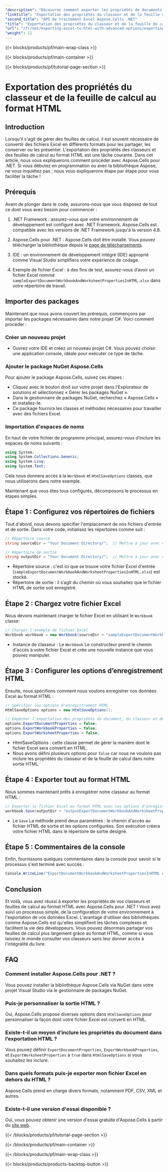 ```yaml
---
"description": "Découvrez comment exporter les propriétés de documents, classeurs et feuilles de calcul Excel au format HTML avec Aspose.Cells pour .NET. Guide étape par étape simple inclus."
"linktitle": "Exportation des propriétés du classeur et de la feuille de calcul au format HTML"
"second_title": "API de traitement Excel Aspose.Cells .NET"
"title": "Exportation des propriétés du classeur et de la feuille de calcul au format HTML"
"url": "/fr/net/exporting-excel-to-html-with-advanced-options/exporting-document-workbook-and-worksheet-properties/"
"weight": 11
---
```


{{< blocks/products/pf/main-wrap-class >}}

{{< blocks/products/pf/main-container >}}

{{< blocks/products/pf/tutorial-page-section >}}

# Exportation des propriétés du classeur et de la feuille de calcul au format HTML

## Introduction

Lorsqu'il s'agit de gérer des feuilles de calcul, il est souvent nécessaire de convertir des fichiers Excel en différents formats pour les partager, les conserver ou les présenter. L'exportation des propriétés des classeurs et des feuilles de calcul au format HTML est une tâche courante. Dans cet article, nous vous expliquerons comment procéder avec Aspose.Cells pour .NET. Si vous débutez en programmation ou avec la bibliothèque Aspose, ne vous inquiétez pas ; nous vous expliquerons étape par étape pour vous faciliter la tâche !

## Prérequis

Avant de plonger dans le code, assurons-nous que vous disposez de tout ce dont vous avez besoin pour commencer :

1. .NET Framework : assurez-vous que votre environnement de développement est configuré avec .NET Framework. Aspose.Cells est compatible avec les versions de .NET Framework jusqu'à la version 4.8.
   
2. Aspose.Cells pour .NET : Aspose.Cells doit être installé. Vous pouvez télécharger la bibliothèque depuis le [page de téléchargements](https://releases.aspose.com/cells/net/). 

3. IDE : un environnement de développement intégré (IDE) approprié comme Visual Studio simplifiera votre expérience de codage.

4. Exemple de fichier Excel : à des fins de test, assurez-vous d’avoir un fichier Excel nommé `sampleExportDocumentWorkbookAndWorksheetPropertiesInHTML.xlsx` dans votre répertoire de travail.

## Importer des packages

Maintenant que nous avons couvert les prérequis, commençons par importer les packages nécessaires dans notre projet C#. Voici comment procéder :

### Créer un nouveau projet

- Ouvrez votre IDE et créez un nouveau projet C#. Vous pouvez choisir une application console, idéale pour exécuter ce type de tâche.

### Ajouter le package NuGet Aspose.Cells

Pour ajouter le package Aspose.Cells, suivez ces étapes :

- Cliquez avec le bouton droit sur votre projet dans l'Explorateur de solutions et sélectionnez « Gérer les packages NuGet ».
- Dans le gestionnaire de packages NuGet, recherchez « Aspose.Cells » et installez-le.
- Ce package fournira les classes et méthodes nécessaires pour travailler avec des fichiers Excel.

### Importation d'espaces de noms

En haut de votre fichier de programme principal, assurez-vous d’inclure les espaces de noms suivants :

```csharp
using System;
using System.Collections.Generic;
using System.Linq;
using System.Text;
```

Cela nous donnera accès à la `Workbook` et `HtmlSaveOptions` classes, que nous utiliserons dans notre exemple.

Maintenant que vous êtes tous configurés, décomposons le processus en étapes simples.

## Étape 1 : Configurez vos répertoires de fichiers

Tout d'abord, nous devons spécifier l'emplacement de nos fichiers d'entrée et de sortie. Dans votre code, initialisez les répertoires comme suit :

```csharp
// Répertoire source
string sourceDir = "Your Document Directory/";  // Mettre à jour avec votre chemin actuel

// Répertoire de sortie
string outputDir = "Your Document Directory/";  // Mettre à jour avec votre chemin actuel
```

- Répertoire source : c'est ici que se trouve votre fichier Excel d'entrée (`sampleExportDocumentWorkbookAndWorksheetPropertiesInHTML.xlsx`) est stocké.
- Répertoire de sortie : il s’agit du chemin où vous souhaitez que le fichier HTML de sortie soit enregistré.

## Étape 2 : Chargez votre fichier Excel

Nous devons maintenant charger le fichier Excel en utilisant le `Workbook` classe:

```csharp
// Charger l'exemple de fichier Excel
Workbook workbook = new Workbook(sourceDir + "sampleExportDocumentWorkbookAndWorksheetPropertiesInHTML.xlsx");
```

- Instance de classeur : Le `Workbook` Le constructeur prend le chemin d'accès à votre fichier Excel et crée une nouvelle instance que vous pouvez manipuler.

## Étape 3 : Configurer les options d’enregistrement HTML

Ensuite, nous spécifions comment nous voulons enregistrer nos données Excel au format HTML :

```csharp
// Spécifier les options d'enregistrement HTML
HtmlSaveOptions options = new HtmlSaveOptions();

// Empêcher l'exportation des propriétés du document, du classeur et de la feuille de calcul
options.ExportDocumentProperties = false;
options.ExportWorkbookProperties = false;
options.ExportWorksheetProperties = false;
```

- HtmlSaveOptions : cette classe permet de gérer la manière dont le fichier Excel sera converti en HTML.
- Nous avons défini plusieurs options pour `false` car nous ne voulons pas inclure les propriétés du classeur et de la feuille de calcul dans notre sortie HTML.

## Étape 4 : Exporter tout au format HTML

Nous sommes maintenant prêts à enregistrer notre classeur au format HTML :

```csharp
// Exporter le fichier Excel au format HTML avec les options d'enregistrement HTML
workbook.Save(outputDir + "outputExportDocumentWorkbookAndWorksheetPropertiesInHTML.html", options);
```

- Le `Save` La méthode prend deux paramètres : le chemin d'accès au fichier HTML de sortie et les options configurées. Son exécution créera votre fichier HTML dans le répertoire de sortie désigné.

## Étape 5 : Commentaires de la console

Enfin, fournissons quelques commentaires dans la console pour savoir si le processus s'est terminé avec succès :

```csharp
Console.WriteLine("ExportDocumentWorkbookAndWorksheetPropertiesInHTML executed successfully.");
```

## Conclusion

Et voilà, vous avez réussi à exporter les propriétés de vos classeurs et feuilles de calcul au format HTML avec Aspose.Cells pour .NET ! Vous avez suivi un processus simple, de la configuration de votre environnement à l'exportation de vos données Excel. L'avantage d'utiliser des bibliothèques comme Aspose.Cells est qu'elles simplifient les tâches complexes et facilitent la vie des développeurs. Vous pouvez désormais partager vos feuilles de calcul plus largement grâce au format HTML, comme si vous laissiez le monde consulter vos classeurs sans leur donner accès à l'intégralité du livre.

## FAQ

### Comment installer Aspose.Cells pour .NET ?  
Vous pouvez installer la bibliothèque Aspose.Cells via NuGet dans votre projet Visual Studio via le gestionnaire de packages NuGet.

### Puis-je personnaliser la sortie HTML ?  
Oui, Aspose.Cells propose diverses options dans `HtmlSaveOptions` pour personnaliser la façon dont votre fichier Excel est converti en HTML.

### Existe-t-il un moyen d’inclure les propriétés du document dans l’exportation HTML ?  
Vous pouvez définir `ExportDocumentProperties`, `ExportWorkbookProperties`, et `ExportWorksheetProperties` à `true` dans `HtmlSaveOptions` si vous souhaitez les inclure.

### Dans quels formats puis-je exporter mon fichier Excel en dehors du HTML ?  
Aspose.Cells prend en charge divers formats, notamment PDF, CSV, XML et autres.

### Existe-t-il une version d'essai disponible ?  
Oui, vous pouvez obtenir une version d'essai gratuite d'Aspose.Cells à partir du [site web](https://releases.aspose.com/).

{{< /blocks/products/pf/tutorial-page-section >}}

{{< /blocks/products/pf/main-container >}}

{{< /blocks/products/pf/main-wrap-class >}}

{{< blocks/products/products-backtop-button >}}